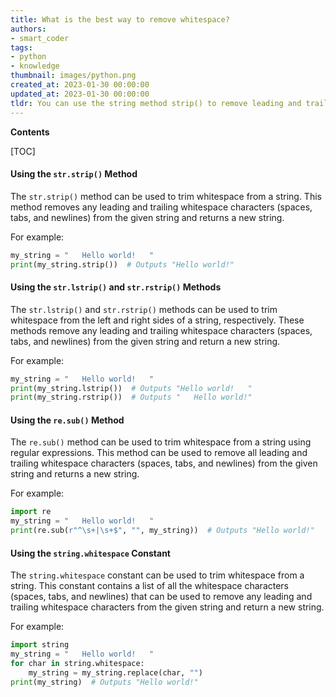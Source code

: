 ```yaml
---
title: What is the best way to remove whitespace?
authors:
- smart_coder
tags:
- python
- knowledge
thumbnail: images/python.png
created_at: 2023-01-30 00:00:00
updated_at: 2023-01-30 00:00:00
tldr: You can use the string method strip() to remove leading and trailing whitespace from a string.
---
```


**Contents**

[TOC]

#### Using the `str.strip()` Method
The `str.strip()` method can be used to trim whitespace from a string. This method removes any leading and trailing whitespace characters (spaces, tabs, and newlines) from the given string and returns a new string.

For example:

```python
my_string = "   Hello world!   "
print(my_string.strip())  # Outputs "Hello world!"
```

#### Using the `str.lstrip()` and `str.rstrip()` Methods
The `str.lstrip()` and `str.rstrip()` methods can be used to trim whitespace from the left and right sides of a string, respectively. These methods remove any leading and trailing whitespace characters (spaces, tabs, and newlines) from the given string and return a new string.

For example:

```python
my_string = "   Hello world!   "
print(my_string.lstrip())  # Outputs "Hello world!   "
print(my_string.rstrip())  # Outputs "   Hello world!"
```

#### Using the `re.sub()` Method
The `re.sub()` method can be used to trim whitespace from a string using regular expressions. This method can be used to remove all leading and trailing whitespace characters (spaces, tabs, and newlines) from the given string and returns a new string.

For example:

```python
import re
my_string = "   Hello world!   "
print(re.sub(r"^\s+|\s+$", "", my_string))  # Outputs "Hello world!"
```

#### Using the `string.whitespace` Constant
The `string.whitespace` constant can be used to trim whitespace from a string. This constant contains a list of all the whitespace characters (spaces, tabs, and newlines) that can be used to remove any leading and trailing whitespace characters from the given string and return a new string.

For example:

```python
import string
my_string = "   Hello world!   "
for char in string.whitespace:
    my_string = my_string.replace(char, "")
print(my_string)  # Outputs "Hello world!"
```
